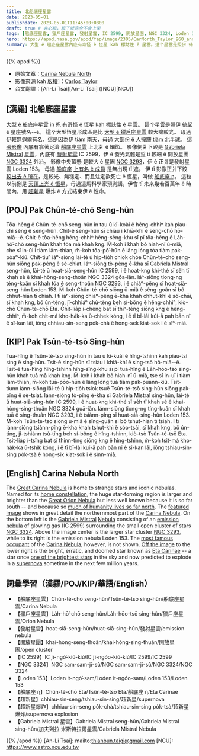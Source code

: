 ```yaml
---
title: 北船底座星雲
date: 2023-05-01
publishdate: 2023-05-01T11:45:00+0800
draft: true # 非必填，填了就完全不會上架
tags: [船底座星雲, 獵戶座星雲, 發射星雲, IC 2599, 開放星團, NGC 3324, Loden 153, 船底座 η, 超新星, 超新星爆炸, Gabriela Mistral 星雲]
hero: https://apod.nasa.gov/apod/fap/image/2305/CarNorth_Taylor_960_annotated.jpg
summary: 大型 ê 船底座星雲內底有奇怪 ê 恆星 kah 標誌性 ê 星雲。這个星雲是照伊 徛起 ê 星座號名--ê。
---
```


{{% apod %}}

- 原始文章：[Carina Nebula North](https://apod.nasa.gov/apod/ap230501.html)
- 影像來源 kah 版權]：[Carlos Taylor](https://www.capturingancientphotons.com/about)
- 台文翻譯：[An-Li Tsai][An-Li Tsai] ([NCU][NCU])

## [漢羅] 北船底座星雲
[大型 ê 船底座星雲][Great Carina Nebula] in 兜 有奇怪 ê 恆星 kah 標誌性 ê 星雲。
這个星雲是照伊 [徛起][home constellation] ê 星座號名--ê。
這个大型恆星形成區是比 [大型 ê 獵戶座星雲][Great Orion Nebula] 較大嘛較光。
毋過伊較無遐爾有名，這是因為伊 tiàm 南天，毋過 [大部份 ê 人攏蹛 tiàm 北半球][much of humanity lives so far north]。
[這張影像][featured image] 內底有翕著足濟 [船底座星雲][Carina Nebula 1] 上北爿 ê 細節。
影像倒爿下跤是 [Gabriela Mistral][Gabriela Mistral] [星雲][Nebula]，內底有 [發射星雲][emission nebula] IC 2599，伊 ê 發光氣體是踅 tī 較細 ê 開放星團 [NGC 3324][NGC 3324] 外沿。
影像中央頂懸 是較大 ê 星團 [NGC 3293][NGC 3293]，伊 ê 正爿是發射星雲 Loden 153。
毋過 [船底座][Carina Nebula 2] [上有名 ê 成員][most famous occupant] 是無出現 tī 遮。
伊 tī 影像正爿下跤 [較出去 ê 所在][Off the image]，是較光、無穩定、而且注定欲死亡 ê 恆星，叫做 [船底座 η][Eta Carinae]。
這粒以前捌是 [天頂上光 ê 恆星][one of the brightest stars]，毋過這馬科學家預測講，伊會 tī 未來幾若百萬年 ê 時間內，用 [超新星][supernova] 爆炸 ê 方式結束伊 ê 性命。

## [POJ] Pak Chûn-té-chō Seng-hûn
Tōa-hêng ê Chûn-té-chō seng-hûn in tau ū kî-koài ê hêng-chhiⁿ kah piau-chì sèng ê seng-hûn.
Chit-ê seng-hûn sī chiàu i khiā-khí ê seng-chō hō-miâ--ê.
Chit-ê tōa-hêng hêng-chhiⁿ hêng-sêng-khu sī pí tōa-hêng ê La̍h-hō͘-chō seng-hûn khah tōa mā khah kng.
M̄-koh i khah bô hiah-nī ū-miâ, che sī in-ūi i tiàm lâm-thian, m̄-koh tōa-pō͘-hūn ê lâng lóng tòa tiàm pak-pòaⁿ-kiû.
Chit-tiuⁿ iáⁿ-siōng lāi-té ū hip-tio̍h chiok chōe Chûn-té-chō seng-hûn siōng pak-pêng ê sè-chiat.
Iáⁿ-siōng tò-pêng ē-kha sī Gabriela Mistral seng-hûn, lāi-té ū hoat-siā-seng-hûn IC 2599, i ê hoat-kng khì-thé sī se̍h tī khah sè ê khai-hòng-seng-thoân NGC 3324 gōa-iân.
Iáⁿ-siōng tiong-ng téng-koân sī khah tōa ê seng-thoân NGC 3293, i ê chiàⁿ-pêng sī hoat-siā-seng-hûn Loden 153.
M̄-koh Chûn-té-chō siōng ū-miâ ê sêng-goân sī bô chhut-hiān tī chiah.
I tī iáⁿ-siōng chiàⁿ-pêng ē-kha khah chhut-khì ê só͘-chāi, sī khah kng, bô ún-tēng, jî-chhiáⁿ chù-tēng beh sí-bông ê hêng-chhiⁿ, kiò-chò Chûn-té-chō Eta.
Chit-lia̍p í-chêng bat sī thiⁿ-téng siōng kng ê hêng-chhiⁿ, m̄-koh chit-má kho-ha̍k-ka ū-chhek kóng, i ē tī bī-lâi kúi-ā pah bān nî ê sî-kan lāi, iōng chhiau-sin-seng po̍k-chà ê hong-sek kiat-sok i ê sìⁿ-miā.

## [KIP] Pak Tsûn-té-tsō Sing-hûn
Tuā-hîng ê Tsûn-té-tsō sing-hûn in tau ū kî-kuài ê hîng-tshinn kah piau-tsì sìng ê sing-hûn.
Tsit-ê sing-hûn sī tsiàu i khiā-khí ê sing-tsō hō-miâ--ê.
Tsit-ê tuā-hîng hîng-tshinn hîng-sîng-khu sī pí tuā-hîng ê La̍h-hōo-tsō sing-hûn khah tuā mā khah kng.
M̄-koh i khah bô hiah-nī ū-miâ, tse sī in-uī i tiàm lâm-thian, m̄-koh tuā-pōo-hūn ê lâng lóng tuà tiàm pak-puànn-kiû.
Tsit-tiunn iánn-siōng lāi-té ū hip-tio̍h tsiok tsuē Tsûn-té-tsō sing-hûn siōng pak-pîng ê sè-tsiat.
Iánn-siōng tò-pîng ē-kha sī Gabriela Mistral sing-hûn, lāi-té ū huat-siā-sing-hûn IC 2599, i ê huat-kng khì-thé sī se̍h tī khah sè ê khai-hòng-sing-thuân NGC 3324 guā-iân.
Iánn-siōng tiong-ng tíng-kuân sī khah tuā ê sing-thuân NGC 3293, i ê tsiànn-pîng sī huat-siā-sing-hûn Loden 153.
M̄-koh Tsûn-té-tsō siōng ū-miâ ê sîng-guân sī bô tshut-hiān tī tsiah.
I tī iánn-siōng tsiànn-pîng ē-kha khah tshut-khì ê sóo-tsāi, sī khah kng, bô ún-tīng, jî-tshiánn tsù-tīng beh sí-bông ê hîng-tshinn, kiò-tsò Tsûn-té-tsō Eta.
Tsit-lia̍p í-tsîng bat sī thinn-tíng siōng kng ê hîng-tshinn, m̄-koh tsit-má kho-ha̍k-ka ū-tshik kóng, i ē tī bī-lâi kuí-ā pah bān nî ê sî-kan lāi, iōng tshiau-sin-sing po̍k-tsà ê hong-sik kiat-sok i ê sìnn-miā.

## [English] Carina Nebula North
The [Great Carina Nebula][Great Carina Nebula] is home to strange stars and iconic nebulas.
Named for its [home constellation][home constellation], the huge star-forming region is larger and brighter than the [Great Orion Nebula][Great Orion Nebula] but less well known because it is so far south -- and because so [much of humanity lives so far north][much of humanity lives so far north].
The [featured image][featured image] shows in great detail the northernmost part of the [Carina Nebula][Carina Nebula 1].
On the bottom left is the [Gabriela Mistral][Gabriela Mistral] [Nebula][Nebula] consisting of an [emission nebula][emission nebula] of glowing gas (IC 2599) surrounding the small open cluster of stars [NGC 3324][NGC 3324].
Above the image center is the larger star cluster [NGC 3293][NGC 3293], while to its right is the emission nebula Loden 153.
The [most famous occupant][most famous occupant] of the [Carina Nebula][Carina Nebula 2], however, is not shown.
[Off the image][Off the image] to the lower right is the bright, erratic, and doomed star known as [Eta Carinae][Eta Carinae] -- a star once [one of the brightest stars][one of the brightest stars] in the sky and now predicted to explode in a [supernova][supernova] sometime in the next few million years.

## 詞彙學習（漢羅/POJ/KIP/華語/English）
- 【船底座星雲】Chûn-té-chō seng-hûn/Tsûn-té-tsō sing-hûn/船底座星雲/Carina Nebula
- 【獵戶座星雲】La̍h-hō͘-chō seng-hûn/La̍h-hōo-tsō sing-hûn/獵戶座星雲/Orion Nebula
- 【發射星雲】hoat-siā-seng-hûn/huat-siā-sing-hûn/發射星雲/emission nebula
- 【開放星團】khai-hòng-seng-thoân/khai-hòng-sing-thuân/開放星團/open cluster
- 【IC 2599】IC jī-ngó͘-kiú-kiú/IC jī-ngóo-kiú-kiú/IC 2599/IC 2599
- 【NGC 3324】NGC sam-sam-jī-sù/NGC sam-sam-jī-sù/NGC 3324/NGC 3324
- 【Loden 153】Loden it-ngó͘-sam/Loden it-ngóo-sam/Loden 153/Loden 153
- 【船底座 η】Chûn-té-chō Eta/Tsûn-té-tsō Eta/船底座 η/Eta Carinae
- 【超新星】chhiau-sin-seng/tshiau-sin-sing/超新星/supernova
- 【超新星爆炸】chhiau-sin-seng po̍k-chà/tshiau-sin-sing po̍k-tsà/超新星爆炸/supernova explosion
- 【Gabriela Mistral 星雲】Gabriela Mistral seng-hûn/Gabriela Mistral sing-hûn/加夫列拉·米斯特拉爾星雲/Gabriela Mistral Nebula

{{% /apod %}}
[An-Li Tsai]: mailto:thianbun.taigi@gmail.com
[NCU]: https://www.astro.ncu.edu.tw

[copyright]: https://apod.nasa.gov/apod/fap/lib/about_apod.html#srapply
[License]: https://creativecommons.org/licenses/by/2.0/

[Great Carina Nebula]:https://apod.nasa.gov/apod/ap190507.html
[home constellation]:https://en.wikipedia.org/wiki/Carina_(constellation)
[Great Orion Nebula]:https://apod.nasa.gov/apod/ap171129.html
[much of humanity lives so far north]:https://www.washingtonpost.com/blogs/wonkblog/files/2016/03/histpop.png
[featured image]:https://www.astrobin.com/aweslh/
[Carina Nebula 1]:https://apod.nasa.gov/apod/ap090524.html
[Gabriela Mistral]:https://en.wikipedia.org/wiki/Gabriela_Mistral
[Nebula]:https://telescope.live/gallery/168
[emission nebula]:https://en.wikipedia.org/wiki/Emission_nebula
[NGC 3324]:https://en.wikipedia.org/wiki/NGC_3324
[NGC 3293]:https://en.wikipedia.org/wiki/NGC_3293
[most famous occupant]:https://i.pinimg.com/474x/e9/1d/9c/e91d9c4bd7c0ae81975ac7d7b9695742.jpg
[Carina Nebula 2]:https://en.wikipedia.org/wiki/Carina_Nebula
[Off the image]:https://commons.wikimedia.org/wiki/File:Carina_Nebula_by_Harel_Boren_(151851961,_modified).jpg
[Eta Carinae]:https://en.wikipedia.org/wiki/Eta_Carinae
[one of the brightest stars]:https://ui.adsabs.harvard.edu/abs/2018AAS...23134811G/abstract
[supernova]:https://imagine.gsfc.nasa.gov/science/objects/supernovae1.html
